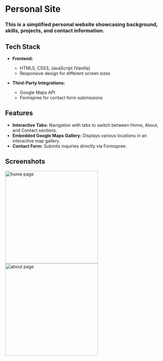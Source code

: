# Personal Site
### This is a simplified personal website showcasing background, skills, projects, and contact information.

## Tech Stack

- **Frontend:** 
  - HTML5, CSS3, JavaScript (Vanilla)
  - Responsive design for different screen sizes

- **Third-Party Integrations:**
  - Google Maps API
  - Formspree for contact form submissions
 
 ## Features

- **Interactive Tabs:** Navigation with tabs to switch between Home, About, and Contact sections.
- **Embedded Google Maps Gallery:** Displays various locations in an interactive map gallery.
- **Contact Form:** Submits inquiries directly via Formspree.
    
## Screenshots

<img height="300" alt="home page" src="https://github.com/user-attachments/assets/ce6de3b9-17a7-4a68-ae94-18a403f99735" />
<img height="300" alt="about page" src="https://github.com/user-attachments/assets/80f58a14-fcb0-4cc5-9e4b-cebd1c73be64" />
